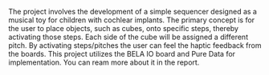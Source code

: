 The project involves the development of a simple sequencer designed as a musical toy for children with cochlear implants. 
The primary concept is for the user to place objects, such as cubes, onto specific steps, thereby activating those steps. Each side of the cube will be assigned a different pitch. 
By activating steps/pitches the user can feel the haptic feedback from the boards. This project utilizes the BELA IO board and Pure Data for implementation. You can ream more about it in the report.
